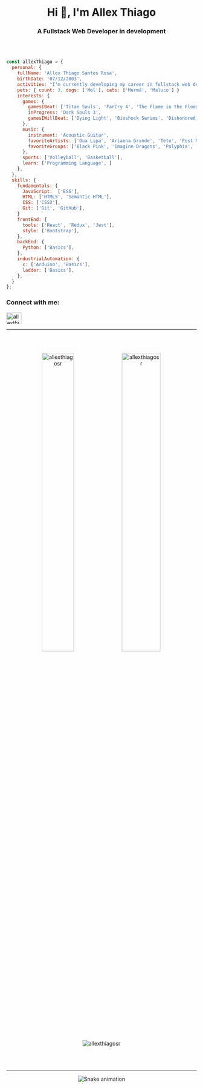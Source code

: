 <h1 align="center">Hi 👋, I'm Allex Thiago</h1>
<h3 align="center">A Fullstack Web Developer in development</h3>

<br></br>

```js
const allexThiago = {
  personal: {
    fullName: 'Allex Thiago Santos Rosa',
    birthDate: '07/12/2003',
    activities: "I'm currently developing my career in fullstack web development.",
    pets: { count: 3, dogs: ['Mel'], cats: ['Mermã', 'Maluco'] }
    interests: {
      games: { 
        gamesIBeat: ['Titan Souls', 'FarCry 4', 'The Flame in the Flood', 'Hollow Knight', 'Tomb Raider'],
        inProgress: 'Dark Souls 3',
        gamesIWillBeat: ['Dying Light', 'Bioshock Series', 'Dishonored', 'AC IV', 'State of Decay']
      },
      music: {
        instrument: 'Acoustic Guitar',
        favoriteArtists: ['Dua Lipa', 'Arianna Grande', 'Teto', 'Post Malone'],
        favoriteGroups: ['Black Pink', 'Imagine Dragons', 'Polyphia', 'HAIKASS'],
      },
      sports: ['Volleyball', 'Basketball'],
      learn: ['Programming Language', ]
    },
  },
  skills: {
    fundamentals: {
      JavaScript:  ['ES6'],
      HTML: ['HTML5', 'Semantic HTML'],
      CSS: ['CSS3'],
      Git: ['Git', 'GitHub'],
    }
    frontEnd: {
      tools: ['React', 'Redux', 'Jest'],
      style: ['Bootstrap'],
    },
    backEnd: {
      Python: ['Basics'],
    },
    industrialAutomation: {
      c: ['Arduino', 'Basics'],
      ladder: ['Basics'],
    },
  }
};
```

<h3 align="left">Connect with me:</h3>
<p align="left">
<a href="https://linkedin.com/in/allexthiagosantosrosa" target="blank"><img align="center" src="https://raw.githubusercontent.com/rahuldkjain/github-profile-readme-generator/master/src/images/icons/Social/linked-in-alt.svg" alt="allexthiagosantosrosa" height="30" width="40" /></a>
</p>

--------

<br></br>

<div align="center">
<span><img height="45%" width="41%" src="https://github-readme-stats.vercel.app/api/top-langs?username=allexthiagosr&theme=dark&show_icons=true&locale=en&layout=compact" alt="allexthiagosr" /></span><span>&nbsp;<img height="45%" width="45%" src="https://github-readme-stats.vercel.app/api?username=allexthiagosr&theme=dark&show_icons=true&locale=en" alt="allexthiagosr" /></span>
</div>

<br></br>

<div align="center">
<span ><img src="https://github-readme-streak-stats.herokuapp.com/?user=allexthiagosr&theme=dark&" alt="allexthiagosr" /></span>
</div>

<br></br>

--------

<div align="center">
<span><img src="https://github.com/AllexThiagoSR/AllexThiagoSR/blob/output/github-contribution-grid-snake.svg" alt="Snake animation" /></span>
</div>
